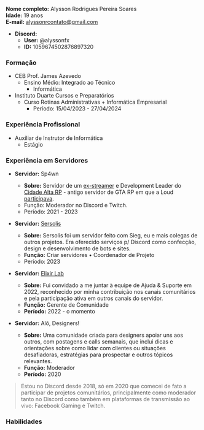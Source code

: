 **Nome completo:** Alysson Rodrigues Pereira Soares
<br>**Idade:** 19 anos
<br>**E-mail:** alyssonrcontato@gmail.com
- **Discord:**
  - **User:** @alyssonfx
  - **ID:** 1059674502876897320

### Formação
- CEB Prof. James Azevedo
  - Ensino Médio: Integrado ao Técnico
    - Informática
- Instituto Duarte Cursos e Preparatórios
  - Curso Rotinas Administrativas + Informática Empresarial
    - Período: 15/04/2023 - 27/04/2024

### Experiência Profissional
- Auxiliar de Instrutor de Informática
  - Estágio

### Experiência em Servidores
- **Servidor:** Sp4wn
  - **Sobre:** Servidor de um [ex-streamer](https://tiktok.com/@thsp4wn) e Development Leader do [Cidade Alta RP](https://cidadealtarp.com) - antigo servidor de GTA RP em que a Loud [participava](https://ge.globo.com/esports/noticia/gta-5-rp-tudo-sobre-o-servidor-cidade-alta-da-loud.ghtml).
  - Função: Moderador no Discord e Twitch.
  - Período: 2021 - 2023

- **Servidor:** [Sersolis](https://sersolis.netlify.app)
  - **Sobre:** Sersolis foi um servidor feito com Sieg, eu e mais colegas de outros projetos. Era oferecido serviços p/ Discord como confecção, design e desenvolvimento de bots e sites.
  - **Função:** Criar servidores • Coordenador de Projeto
  - Período: 2023

- **Servidor:** [Elixir Lab](discord.gg/elixirlab)
  - **Sobre:** Fui convidado a me juntar à equipe de Ajuda & Suporte em 2022, reconhecido por minha contribuição nos canais comunitários e pela participação ativa em outros canais do servidor.
  - **Função:** Gerente de Comunidade
  - **Período:** 2022 - o momento
 
- **Servidor:** Alô, Designers!
  - **Sobre:** Uma comunidade criada para designers apoiar uns aos outros, com postagens e calls semanais, que inclui dicas e orientações sobre como lidar com clientes ou situações desafiadoras, estratégias para prospectar e outros tópicos relevantes.
  - **Função:** Moderador
  - **Período:** 2020

> Estou no Discord desde 2018, só em 2020 que comecei de fato a participar de projetos comunitários, principalmente como moderador tanto no Discord como também em plataformas de transmissão ao vivo: Facebook Gaming e Twitch.

### Habilidades
